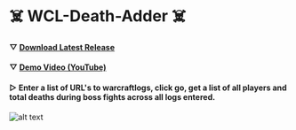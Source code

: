 # ☠️ WCL-Death-Adder ☠️

#### ▽ [Download Latest Release](https://github.com/theycallmek/WCL-Death-Adder/releases/tag/release1)

#### ▽ [Demo Video (YouTube)](https://youtu.be/dnyAUa3aWYo)

#### ▷ Enter a list of URL's to warcraftlogs, click go, get a list of all players and total deaths during boss fights across all logs entered.

![alt text](https://i.imgur.com/JGBg4n0.png)
